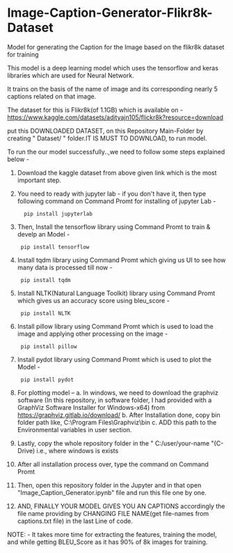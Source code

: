 # Image-Caption-Generator-Flikr8k-Dataset
Model for generating the Caption for the Image based on the flikr8k dataset for training

This model is a deep learning model which uses the tensorflow and keras libraries which are used for Neural Network.

It trains on the basis of the name of image and its corresponding nearly 5 captions related on that image. 


The dataset for this is Flikr8k(of 1.1GB) which is available on - https://www.kaggle.com/datasets/adityajn105/flickr8k?resource=download 


put this DOWNLOADED DATASET, on this Repository Main-Folder by creating " Dataset/ " folder.IT IS MUST TO DOWNLOAD, to run model.



To run the our model successfully..,we need to follow some steps explained below - 

1. Download the kaggle dataset from above given link which is the most important step.
2. You need to ready with jupyter lab - if you don't have it, then type following command on Command Promt for installing of jupyter Lab - 
         
         pip install jupyterlab
3. Then, Install the tensorflow library using Command Promt to train & develp an Model - 

        pip install tensorflow     
4. Install tqdm library using Command Promt which giving us UI to see how many data is processed till now - 

        pip install tqdm
5. Install NLTK(Natural Language Toolkit) library using Command Promt which gives us an accuracy score using bleu_score - 

        pip install NLTK
6. Install pillow library using Command Promt which is used to load the image and applying other processing on the image -
  
        pip install pillow
7. Install pydot library using Command Promt which is used to plot the Model - 

        pip install pydot
8. For plotting model – 
        a.	In windows, we need to download the graphviz software (In this repository, in software folder, I had provided with a GraphViz               Software Installer for Windows-x64) from https://graphviz.gitlab.io/download/
        b.	After Installation done, copy bin folder path like, C:\Program Files\Graphviz\bin
        c.	ADD this path to the Environmental variables in user section.

9. Lastly, copy the whole repository folder in the " C:/user/your-name "(C-Drive) i.e., where windows is exists
10. After all installation process over, type the <jupyter-lab> command on Command Promt
11. Then, open this repository folder in the Jupyter and in that open "Image_Caption_Generator.ipynb" file and run this file one by one.
12. AND, FINALLY YOUR MODEL GIVES YOU AN CAPTIONS accordingly the file name providing by CHANGING FILE NAME(get file-names from captions.txt file) in the last Line of code.   
  
NOTE: - It takes more time for extracting the features, training the model, and while getting BLEU_Score as it has 90% of 8k images for training. 
